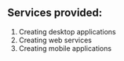 ## Services provided:

1. Creating desktop applications
2. Creating web services
3. Creating mobile applications

